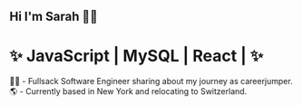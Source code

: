 ## Hi I'm Sarah 🙋‍♀️

# ✨ JavaScript | MySQL | React | ✨

👩‍💻 - Fullsack Software Engineer sharing about my journey as careerjumper.<br>
🌎 - Currently based in New York and relocating to Switzerland.<br>


